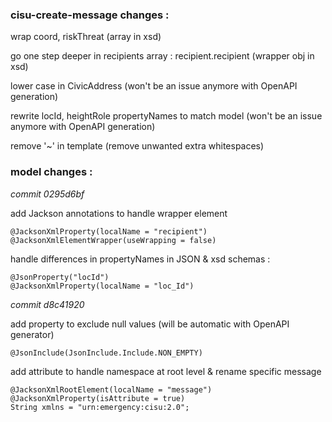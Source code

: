 ### cisu-create-message changes :
wrap coord, riskThreat (array in xsd)

go one step deeper in recipients array : recipient.recipient (wrapper obj in xsd)

lower case in CivicAddress (won't be an issue anymore with OpenAPI generation)

rewrite locId, heightRole propertyNames to match model (won't be an issue anymore with OpenAPI generation)

remove '~' in template (remove unwanted extra whitespaces)


### model changes :
*commit 0295d6bf*

add Jackson annotations to handle wrapper element
```
@JacksonXmlProperty(localName = "recipient")
@JacksonXmlElementWrapper(useWrapping = false)
```

handle differences in propertyNames in JSON & xsd schemas :
```
@JsonProperty("locId")
@JacksonXmlProperty(localName = "loc_Id")
```

*commit d8c41920*

add property to exclude null values (will be automatic with OpenAPI generator)
```
@JsonInclude(JsonInclude.Include.NON_EMPTY)
```

add attribute to handle namespace at root level & rename specific message
```
@JacksonXmlRootElement(localName = "message")
@JacksonXmlProperty(isAttribute = true)
String xmlns = "urn:emergency:cisu:2.0";
```
